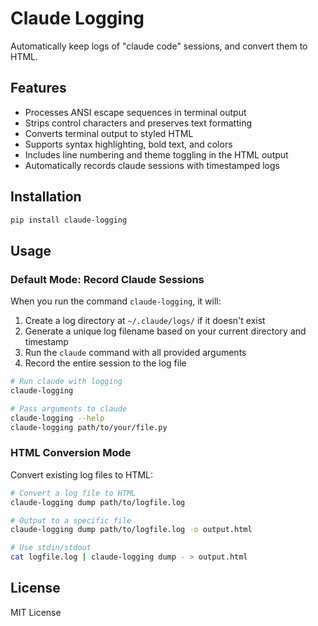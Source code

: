# Claude Logging

Automatically keep logs of "claude code" sessions, and convert them to HTML.

## Features

- Processes ANSI escape sequences in terminal output
- Strips control characters and preserves text formatting
- Converts terminal output to styled HTML
- Supports syntax highlighting, bold text, and colors
- Includes line numbering and theme toggling in the HTML output
- Automatically records claude sessions with timestamped logs

## Installation

```bash
pip install claude-logging
```

## Usage

### Default Mode: Record Claude Sessions

When you run the command `claude-logging`, it will:

1. Create a log directory at `~/.claude/logs/` if it doesn't exist
2. Generate a unique log filename based on your current directory and timestamp
3. Run the `claude` command with all provided arguments
4. Record the entire session to the log file

```bash
# Run claude with logging
claude-logging

# Pass arguments to claude
claude-logging --help
claude-logging path/to/your/file.py
```

### HTML Conversion Mode

Convert existing log files to HTML:

```bash
# Convert a log file to HTML
claude-logging dump path/to/logfile.log

# Output to a specific file
claude-logging dump path/to/logfile.log -o output.html

# Use stdin/stdout
cat logfile.log | claude-logging dump - > output.html
```

## License

MIT License
